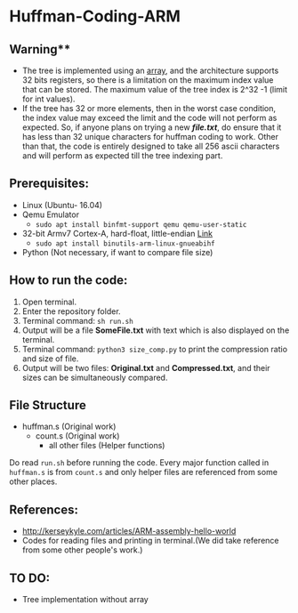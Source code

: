 # Huffman-Coding-ARM
## Warning**
- The tree is implemented using an [array](https://nptel.ac.in/courses/106103069/51), and the architecture supports 32 bits registers, so there is a limitation on the maximum index value that can be stored. The maximum value of the tree index is 2^32 -1 (limit for int values). 
- If the tree has 32 or more elements, then in the worst case condition, the index value may exceed the limit and the code will not perform as expected. So, if anyone plans on trying a new ***file.txt***, do ensure that it has less than 32 unique characters for huffman coding to work. Other than that, the code is entirely designed to take all 256 ascii characters and will perform as expected till the tree indexing part.
## Prerequisites:
- Linux (Ubuntu- 16.04) 
- Qemu Emulator
  - `sudo apt install binfmt-support qemu qemu-user-static`
- 32-bit Armv7 Cortex-A, hard-float, little-endian [Link](https://releases.linaro.org/components/toolchain/binaries/latest-7/)
  - `sudo apt install binutils-arm-linux-gnueabihf`
- Python (Not necessary, if want to compare file size)
## How to run the code:
1) Open terminal.
2) Enter the repository folder.
3) Terminal command: ` sh run.sh `
4) Output will be a file **SomeFile.txt** with text which is also displayed on the terminal.
5) Terminal command: `python3 size_comp.py` to print the compression ratio and size of file.
6) Output will be two files: **Original.txt** and **Compressed.txt**, and their sizes can be simultaneously compared. 

## File Structure
- huffman.s (Original work)
  - count.s (Original work)
    - all other files (Helper functions)

Do read `run.sh` before running the code. Every major function called in `huffman.s` is from `count.s` and only helper files are referenced from some other places.
## References:
- http://kerseykyle.com/articles/ARM-assembly-hello-world
- Codes for reading files and printing in terminal.(We did take reference from some other people's work.)

## TO DO:
- Tree implementation without array
